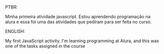 PTBR:

Minha primeira atividade javascript. Estou aprendendo programação na alura e essa foi uma das atividades que pediram para ser feita no curso.

ENGLISH:

My first JavaScript activity. I'm learning programming at Alura, and this was one of the tasks assigned in the course
